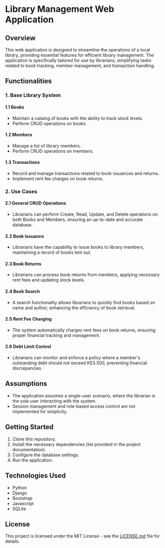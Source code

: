 # Library Management Web Application

## Overview

This web application is designed to streamline the operations of a local library, providing essential features for efficient library management. The application is specifically tailored for use by librarians, simplifying tasks related to book tracking, member management, and transaction handling.

## Functionalities

### 1. Base Library System

#### 1.1 Books
- Maintain a catalog of books with the ability to track stock levels.
- Perform CRUD operations on books.

#### 1.2 Members
- Manage a list of library members.
- Perform CRUD operations on members.

#### 1.3 Transactions
- Record and manage transactions related to book issuances and returns.
- Implement rent fee charges on book returns.

### 2. Use Cases

#### 2.1 General CRUD Operations
- Librarians can perform Create, Read, Update, and Delete operations on both Books and Members, ensuring an up-to-date and accurate database.

#### 2.2 Book Issuance
- Librarians have the capability to issue books to library members, maintaining a record of books lent out.

#### 2.3 Book Returns
- Librarians can process book returns from members, applying necessary rent fees and updating stock levels.

#### 2.4 Book Search
- A search functionality allows librarians to quickly find books based on name and author, enhancing the efficiency of book retrieval.

#### 2.5 Rent Fee Charging
- The system automatically charges rent fees on book returns, ensuring proper financial tracking and management.

#### 2.6 Debt Limit Control
- Librarians can monitor and enforce a policy where a member's outstanding debt should not exceed KES.500, preventing financial discrepancies.

## Assumptions

- The application assumes a single-user scenario, where the librarian is the sole user interacting with the system.
- Session management and role-based access control are not implemented for simplicity.

## Getting Started

1. Clone this repository.
2. Install the necessary dependencies (list provided in the project documentation).
3. Configure the database settings.
4. Run the application.

## Technologies Used

- Python
- Django
- Bootstrap
- Javascript
- SQLite


## License

This project is licensed under the MIT License - see the [LICENSE.md](LICENSE.md) file for details.
